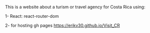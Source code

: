 This is a website about a turism or travel agency for Costa Rica using:

1- React:
react-router-dom

2- for hosting gh pages
https://erikv30.github.io/Visit_CR
